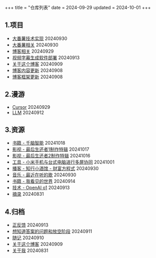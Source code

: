 +++
title = "仓库列表"
date = 2024-09-29
updated = 2024-10-01
+++

## 1.项目
- [大番薯技术实现](/project/07-sweetpatato-tech/)     20240930
- [大番薯相关](/project/06-sweetpatato/)     20240930
- [博客相关](/project/05-zola-blog/)     20240929
- [视频字幕生成软件部署](/project/04-develop-note-video-sub)      20240913
- [关于这个博客](/project/03-about-this-blog)        20240909
- [博客内容更新](/project/02-blog-content-update/)           20240908
- [博客框架更新](/project/01-blog-func-update/)          20240908

## 2.漫游
- [Cursor](/wandering/02-cursor/)     20240929
- [LLM](/wandering/01-llm/)     20240912

## 3.资源
- [书籍 - 千脑智能](/resource/09-book-a-thousand-brains/)    20241018
- [影视 - 最后生还者1制作特辑](/resource/08-film-grounded-making-the-last-of-us/)    20241017
- [影视 - 最后生还者2制作特辑](/resource/07-film-grounded2-making-the-last-of-us-part-2/)    20241016
- [工具 - 小米手机与台式电脑进行多屏协同](/resource/06-tech-mi13-windows-control)   20241001
- [播客 - 知行小酒馆 - 财富方程式](/resource/05-podcast-zhixingxiaojiuguan-1)   20240930
- [音乐 - 最近在听的歌](/resource/04-music-listening-recently/)    20240930
- [书籍 - 我看见的世界](/resource/03-book-the-world-i-see/)    20240914
- [技术 - OpenAI o1](/resource/02-openaio1)        20240913
- [摘录](/resource/01-excerpt/)          20240831

## 4.归档
- [正反馈](/archives/04-goodthings)     20240913
- [想知道答案的问题和放空阶段](/archives/03-question-and-gaptime)        20240911
- [随记](/archives/02-thought/)          20240910
- [关于这个博客](/project/03-about-this-blog)        20240909
- [关于我](/archives/01-aboutme/)          20240831

